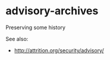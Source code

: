 # advisory-archives

Preserving some history


See also:

* http://attrition.org/security/advisory/
